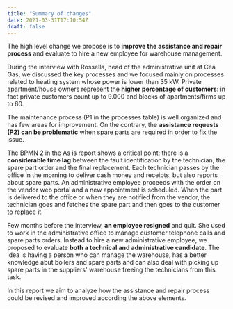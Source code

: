 ```yaml
---
title: "Summary of changes"
date: 2021-03-31T17:10:54Z
draft: false
---
```

The high level change we propose is to **improve the assistance and repair process** and evaluate to hire a new employee for warehouse management.

During the interview with Rossella, head of the administrative unit at Cea Gas, we discussed the key processes and we focused mainly on processes related to heating system whose power is lower than 35 kW. Private apartment/house owners represent the **higher percentage of customers**: in fact private customers count up to 9.000 and blocks of apartments/firms up to 60.

The maintenance process (P1 in the processes table) is well organized and has few areas for improvement. On the contrary, the **assistance requests (P2) can be problematic** when spare parts are required in order to fix the issue.

The BPMN 2 in the As is report shows a critical point: there is a **considerable time lag** between the fault identification by the technician, the spare part order and the final replacement. Each technician passes by the office in the morning to deliver cash money and receipts, but also reports about spare parts. An administrative employee proceeds with the order on the vendor web portal and a new appointment is scheduled. When the part is delivered to the office or when they are notified from the vendor, the technician goes and fetches the spare part and then goes to the customer to replace it.

Few months before the interview, **an employee resigned** and quit. She used to work in the administrative office to manage customer telephone calls and spare parts orders. Instead to hire a new administrative employee, we proposed to evaluate **both a technical and administrative candidate**. The idea is having a person who can manage the warehouse, has a better knowledge abut boilers and spare parts and can also deal with picking up spare parts in the suppliers' warehouse freeing the technicians from this task.

In this report we aim to analyze how the assistance and repair process could be revised and improved according the above elements.
